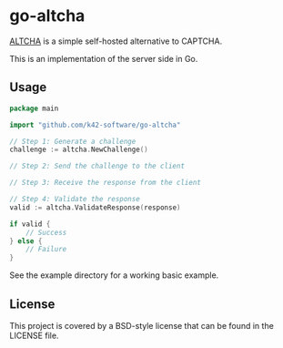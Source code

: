 # go-altcha

[ALTCHA](https://altcha.org/) is a simple self-hosted alternative to CAPTCHA.

This is an implementation of the server side in Go.

## Usage

```go
package main

import "github.com/k42-software/go-altcha"

// Step 1: Generate a challenge
challenge := altcha.NewChallenge()

// Step 2: Send the challenge to the client

// Step 3: Receive the response from the client

// Step 4: Validate the response
valid := altcha.ValidateResponse(response)

if valid {
    // Success
} else {
    // Failure
}
```

See the example directory for a working basic example.

## License

This project is covered by a BSD-style license that can be found in the LICENSE file.

